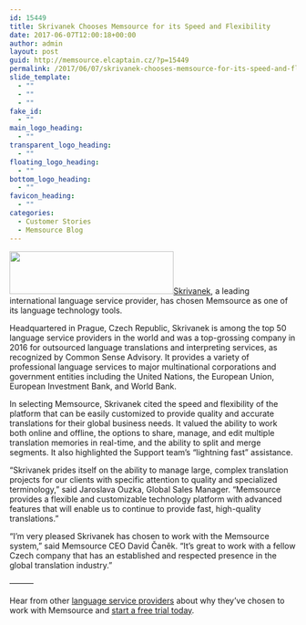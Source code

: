 ```yaml
---
id: 15449
title: Skrivanek Chooses Memsource for its Speed and Flexibility
date: 2017-06-07T12:00:18+00:00
author: admin
layout: post
guid: http://memsource.elcaptain.cz/?p=15449
permalink: /2017/06/07/skrivanek-chooses-memsource-for-its-speed-and-flexibility/
slide_template:
  - ""
  - ""
  - ""
fake_id:
  - ""
main_logo_heading:
  - ""
transparent_logo_heading:
  - ""
floating_logo_heading:
  - ""
bottom_logo_heading:
  - ""
favicon_heading:
  - ""
categories:
  - Customer Stories
  - Memsource Blog
---
```

<span style="font-weight: 400;"><a href="http://www.memsource.com/wp-content/uploads/2017/06/Skrivanek_logo_plain.jpg"><img class="alignright wp-image-15448" src="http://www.memsource.com/wp-content/uploads/2017/06/Skrivanek_logo_plain.jpg" alt="" width="288" height="75" data-id="15448" /></a><a href="http://www.skrivanek.com/en/">Skrivanek</a></span><span style="font-weight: 400;">, a leading international language service provider, has chosen Memsource as one of its language technology tools.</span><!--more-->

<span style="font-weight: 400;">Headquartered in Prague, Czech Republic, Skrivanek is among the top 50 language service providers in the world and was a top-grossing company in 2016 for outsourced language translations and interpreting services, as recognized by Common Sense Advisory. It provides a variety of professional language services to major multinational corporations and government entities including the United Nations, the European Union, European Investment Bank, and World Bank.</span>

<span style="font-weight: 400;">In selecting Memsource, Skrivanek cited the speed and flexibility of the platform that can be easily customized to provide quality and accurate translations for their global business needs. It valued the ability to work both online and offline, the options to share, manage, and edit multiple translation memories in real-time, and the ability to split and merge segments. It also highlighted the Support team’s “lightning fast” assistance.</span>

<span style="font-weight: 400;">“Skrivanek prides itself on the ability to manage large, complex translation projects for our clients with specific attention to quality and specialized terminology,” said Jaroslava Ouzka, Global Sales Manager. “Memsource provides a flexible and customizable technology platform with advanced features that will enable us to continue to provide fast, high-quality translations.”  </span>

<span style="font-weight: 400;">“I’m very pleased Skrivanek has chosen to work with the Memsource system,” said Memsource CEO David Čaněk. “It’s great to work with a fellow Czech company that has an established and respected presence in the global translation industry.”</span>

&#8212;&#8212;&#8212;

Hear from other [language service providers](http://www.memsource.com/testimonials/#companies) about why they&#8217;ve chosen to work with Memsource and [start a free trial today](https://goo.gl/6fyKbe).